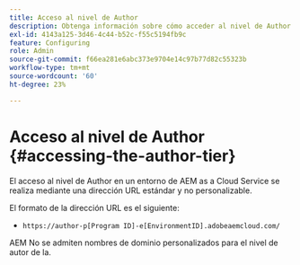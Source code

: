 ```yaml
---
title: Acceso al nivel de Author
description: Obtenga información sobre cómo acceder al nivel de Author de un entorno de AEM as a Cloud Service.
exl-id: 4143a125-3d46-4c44-b52c-f55c5194fb9c
feature: Configuring
role: Admin
source-git-commit: f66ea281e6abc373e9704e14c97b77d82c55323b
workflow-type: tm+mt
source-wordcount: '60'
ht-degree: 23%

---
```


# Acceso al nivel de Author {#accessing-the-author-tier}

El acceso al nivel de Author en un entorno de AEM as a Cloud Service se realiza mediante una dirección URL estándar y no personalizable.

El formato de la dirección URL es el siguiente:

* `https://author-p[Program ID]-e[EnvironmentID].adobeaemcloud.com/`

AEM No se admiten nombres de dominio personalizados para el nivel de autor de la.
